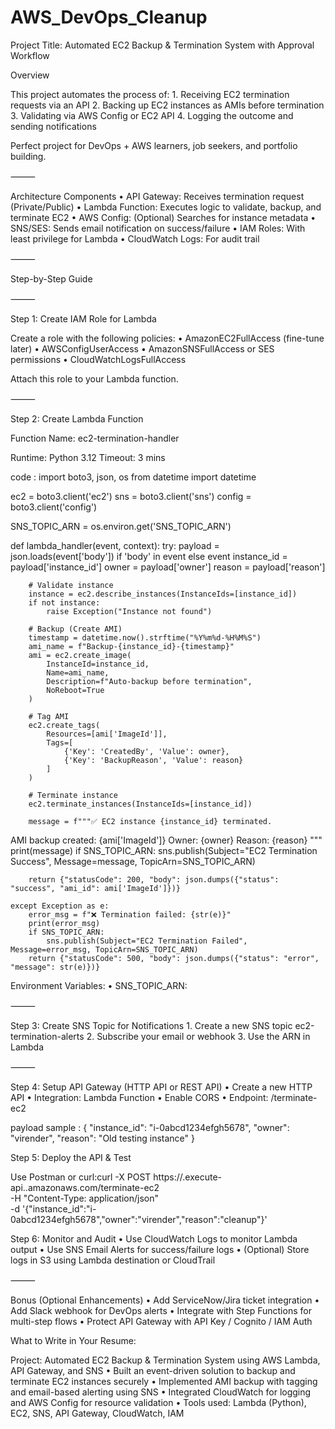 # AWS_DevOps_Cleanup

Project Title: Automated EC2 Backup & Termination System with Approval Workflow

Overview

This project automates the process of:
	1.	Receiving EC2 termination requests via an API
	2.	Backing up EC2 instances as AMIs before termination
	3.	Validating via AWS Config or EC2 API
	4.	Logging the outcome and sending notifications

Perfect project for DevOps + AWS learners, job seekers, and portfolio building.

⸻

Architecture Components
	•	API Gateway: Receives termination request (Private/Public)
	•	Lambda Function: Executes logic to validate, backup, and terminate EC2
	•	AWS Config: (Optional) Searches for instance metadata
	•	SNS/SES: Sends email notification on success/failure
	•	IAM Roles: With least privilege for Lambda
	•	CloudWatch Logs: For audit trail

⸻

Step-by-Step Guide

⸻

Step 1: Create IAM Role for Lambda

Create a role with the following policies:
	•	AmazonEC2FullAccess (fine-tune later)
	•	AWSConfigUserAccess
	•	AmazonSNSFullAccess or SES permissions
	•	CloudWatchLogsFullAccess

Attach this role to your Lambda function.

⸻

Step 2: Create Lambda Function

Function Name: ec2-termination-handler

Runtime: Python 3.12
Timeout: 3 mins

code : import boto3, json, os
from datetime import datetime

ec2 = boto3.client('ec2')
sns = boto3.client('sns')
config = boto3.client('config')

SNS_TOPIC_ARN = os.environ.get('SNS_TOPIC_ARN')

def lambda_handler(event, context):
    try:
        payload = json.loads(event['body']) if 'body' in event else event
        instance_id = payload['instance_id']
        owner = payload['owner']
        reason = payload['reason']
        
        # Validate instance
        instance = ec2.describe_instances(InstanceIds=[instance_id])
        if not instance:
            raise Exception("Instance not found")

        # Backup (Create AMI)
        timestamp = datetime.now().strftime("%Y%m%d-%H%M%S")
        ami_name = f"Backup-{instance_id}-{timestamp}"
        ami = ec2.create_image(
            InstanceId=instance_id,
            Name=ami_name,
            Description=f"Auto-backup before termination",
            NoReboot=True
        )
        
        # Tag AMI
        ec2.create_tags(
            Resources=[ami['ImageId']],
            Tags=[
                {'Key': 'CreatedBy', 'Value': owner},
                {'Key': 'BackupReason', 'Value': reason}
            ]
        )
        
        # Terminate instance
        ec2.terminate_instances(InstanceIds=[instance_id])
        
        message = f"""✅ EC2 instance {instance_id} terminated.
AMI backup created: {ami['ImageId']}
Owner: {owner}
Reason: {reason}
"""
        print(message)
        if SNS_TOPIC_ARN:
            sns.publish(Subject="EC2 Termination Success", Message=message, TopicArn=SNS_TOPIC_ARN)

        return {"statusCode": 200, "body": json.dumps({"status": "success", "ami_id": ami['ImageId']})}

    except Exception as e:
        error_msg = f"❌ Termination failed: {str(e)}"
        print(error_msg)
        if SNS_TOPIC_ARN:
            sns.publish(Subject="EC2 Termination Failed", Message=error_msg, TopicArn=SNS_TOPIC_ARN)
        return {"statusCode": 500, "body": json.dumps({"status": "error", "message": str(e)})}

Environment Variables:
	•	SNS_TOPIC_ARN: <your-sns-topic-arn>

⸻

Step 3: Create SNS Topic for Notifications
	1.	Create a new SNS topic ec2-termination-alerts
	2.	Subscribe your email or webhook
	3.	Use the ARN in Lambda

⸻

Step 4: Setup API Gateway (HTTP API or REST API)
	•	Create a new HTTP API
	•	Integration: Lambda Function
	•	Enable CORS
	•	Endpoint: /terminate-ec2

payload sample : {
  "instance_id": "i-0abcd1234efgh5678",
  "owner": "virender",
  "reason": "Old testing instance"
}

Step 5: Deploy the API & Test

Use Postman or curl:curl -X POST https://<api-id>.execute-api.<region>.amazonaws.com/terminate-ec2 \
-H "Content-Type: application/json" \
-d '{"instance_id":"i-0abcd1234efgh5678","owner":"virender","reason":"cleanup"}'

Step 6: Monitor and Audit
	•	Use CloudWatch Logs to monitor Lambda output
	•	Use SNS Email Alerts for success/failure logs
	•	(Optional) Store logs in S3 using Lambda destination or CloudTrail

⸻

Bonus (Optional Enhancements)
	•	Add ServiceNow/Jira ticket integration
	•	Add Slack webhook for DevOps alerts
	•	Integrate with Step Functions for multi-step flows
	•	Protect API Gateway with API Key / Cognito / IAM Auth

What to Write in Your Resume:

Project: Automated EC2 Backup & Termination System using AWS Lambda, API Gateway, and SNS
	•	Built an event-driven solution to backup and terminate EC2 instances securely
	•	Implemented AMI backup with tagging and email-based alerting using SNS
	•	Integrated CloudWatch for logging and AWS Config for resource validation
	•	Tools used: Lambda (Python), EC2, SNS, API Gateway, CloudWatch, IAM
